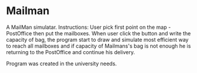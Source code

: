# Mailman
A MailMan simulatar.
Instructions: User pick first point on the map - PostOffice then put the mailboxes.
When user click the button and write the capacity of bag, the program start to draw and simulate most efficient way to reach all mailboxes and if capacity of Mailmans's bag is not enough he is returning to the PostOffice and continue his delivery.


Program was created in the university needs.
